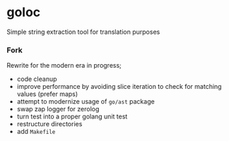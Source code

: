 # goloc

Simple string extraction tool for translation purposes

### Fork

Rewrite for the modern era in progress;

  - code cleanup
  - improve performance by avoiding slice iteration to check for matching values (prefer maps)
  - attempt to modernize usage of `go/ast` package
  - swap zap logger for zerolog
  - turn test into a proper golang unit test
  - restructure directories
  - add `Makefile`
